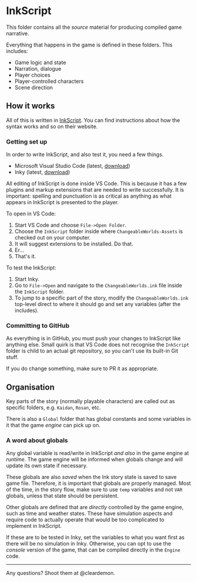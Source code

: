 # InkScript

This folder contains all the _source_ material for producing compiled game narrative. 

Everything that happens in the game is defined in these folders. This includes:

* Game logic and state
* Narration, dialogue
* Player choices
* Player-controlled characters
* Scene direction

## How it works

All of this is written in [InkScript](https://inklestudios.com/ink). You can find instructions about how the syntax works and so on their website.

### Getting set up

In order to write InkScript, and also test it, you need a few things.

* Microsoft Visual Studio Code (latest, [download](https://code.visualstudio.com))
* Inky (latest, [download](https://github.com/inkle/inky/releases/latest))

All editing of InkScript is done inside VS Code. This is because it has a few plugins and markup extensions that are needed to write successfully. It is important: spelling and punctuation is as critical as anything as what appears in InkScript is presented to the player.

To open in VS Code:

1. Start VS Code and choose `File->Open Folder`.
2. Choose the `InkScript` folder inside where `ChangeableWorlds-Assets` is checked out on your computer.
3. It will suggest extensions to be installed. Do that.
4. Er...
5. That's it.

To test the InkScript:

1. Start Inky.
2. Go to `File->Open` and navigate to the `ChangeableWorlds.ink` file inside the `InkScript` folder.
3. To jump to a specific part of the story, modify the `ChangeableWorlds.ink` top-level direct to where it should go and set any variables (after the includes).

### Committing to GitHub

As everything is in GitHub, you must push your changes to InkScript like anything else. Small quirk is that VS Code does not recognise the `InkScript` folder is child to an actual git repository, so you can't use its built-in Git stuff.

If you do change something, make sure to PR it as appropriate.

## Organisation

Key parts of the story (normally playable characters) are called out as specific folders, e.g. `Kaidan`, `Rosan`, etc.

There is also a `Global` folder that has global constants and some variables in it that the game _engine_ can pick up on.

### A word about globals

Any global variable is read/write in InkScript _and also_ in the game engine at _runtime_. The game engine will be informed when globals change and will update its own state if necessary.

These globals are also _saved_ when the Ink story state is saved to save game file. Therefore, it is important that globals are properly managed. Most of the time, in the story flow, make sure to use `temp` variables and not `VAR` globals, unless that state should be persistent.

Other globals are defined that are _directly_ controlled by the game engine, such as time and weather states. These have simulation aspects and require code to actually operate that would be too complicated to implement in InkScript. 

If these are to be tested in Inky, set the variables to what you want first as there will be no simulation in Inky. Otherwise, you can opt to use the _console_ version of the game, that can be compiled directly in the `Engine` code.

-----

Any questions? Shoot them at @cleardemon.
